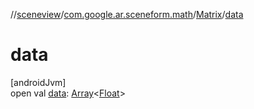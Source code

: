 //[sceneview](../../../index.md)/[com.google.ar.sceneform.math](../index.md)/[Matrix](index.md)/[data](data.md)

# data

[androidJvm]\
open val [data](data.md): [Array](https://kotlinlang.org/api/latest/jvm/stdlib/kotlin/-array/index.html)&lt;[Float](https://kotlinlang.org/api/latest/jvm/stdlib/kotlin/-float/index.html)&gt;
